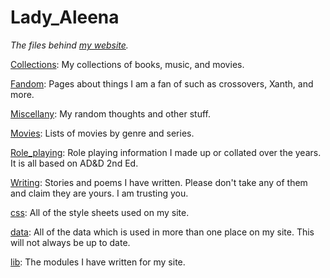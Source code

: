 <h1>Lady_Aleena</h1>

*The files behind [my website](http://fantasy.xecu.net).*

[Collections](/Collections): My collections of books, music, and movies.

[Fandom](/Fandom): Pages about things I am a fan of such as crossovers, Xanth, and more.

[Miscellany](/Miscellany): My random thoughts and other stuff.

[Movies](/Movies): Lists of movies by genre and series.

[Role_playing](/Role_playing): Role playing information I made up or collated over the years. It is all based on AD&D 2nd Ed.

[Writing](/Writing): Stories and poems I have written. Please don't take any of them and claim they are yours. I am trusting you.

[css](/files/css): All of the style sheets used on my site.

[data](/files/data): All of the data which is used in more than one place on my site. This will not always be up to date.

[lib](/files/lib): The modules I have written for my site.
